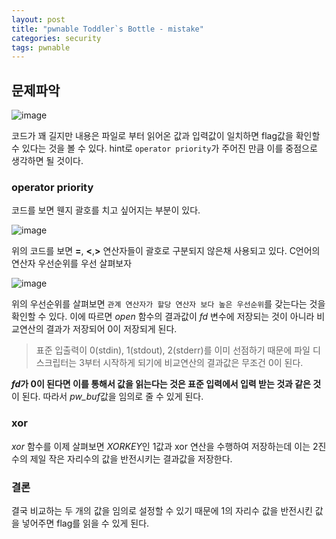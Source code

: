 ```yaml
---
layout: post
title: "pwnable Toddler`s Bottle - mistake"
categories: security
tags: pwnable
---
```


## 문제파악

![image](https://user-images.githubusercontent.com/32065940/78031308-579aa100-739e-11ea-975d-806e737f447a.png)

코드가 꽤 길지만 내용은 파일로 부터 읽어온 값과 입력값이 일치하면 flag값을 확인할 수 있다는 것을 볼 수 있다. hint로 `operator priority`가 주어진 만큼 이를 중점으로 생각하면 될 것이다.



### operator priority

코드를 보면 웬지 괄호를 치고 싶어지는 부분이 있다.

![image](https://user-images.githubusercontent.com/32065940/78031705-de4f7e00-739e-11ea-9f9c-04e14fabcc6c.png)

위의 코드를 보면 **=**, **<**,**>** 연산자들이 괄호로 구분되지 않은채 사용되고 있다. C언어의 연산자 우선순위를 우선 살펴보자

![image](https://user-images.githubusercontent.com/32065940/78031846-13f46700-739f-11ea-88ec-31d8f3bb1c30.png)

위의 우선순위를 살펴보면 `관계 연산자가 할당 연산자 보다 높은 우선순위`를 갖는다는 것을 확인할 수 있다. 이에 따르면 *open* 함수의 결과값이 *fd* 변수에 저장되는 것이 아니라 비교연산의 결과가 저장되어 0이 저장되게 된다.

> 표준 입출력이 0(stdin), 1(stdout), 2(stderr)를 이미 선점하기 때문에 파일 디스크립터는 3부터 시작하게 되기에 비교연산의 결과값은 무조건 0이 된다.

***fd*가 0이 된다면 이를 통해서 값을 읽는다는 것은 표준 입력에서 입력 받는 것과 같은 것**이 된다. 따라서 *pw_buf*값을 임의로 줄 수 있게 된다.



### xor

*xor* 함수를 이제 살펴보면 *XORKEY*인 1값과 xor 연산을 수행하여 저장하는데 이는 2진수의 제일 작은 자리수의 값을 반전시키는 결과값을 저장한다. 



### 결론

결국 비교하는 두 개의 값을 임의로 설정할 수 있기 때문에 1의 자리수 값을 반전시킨 값을 넣어주면 flag를 읽을 수 있게 된다.